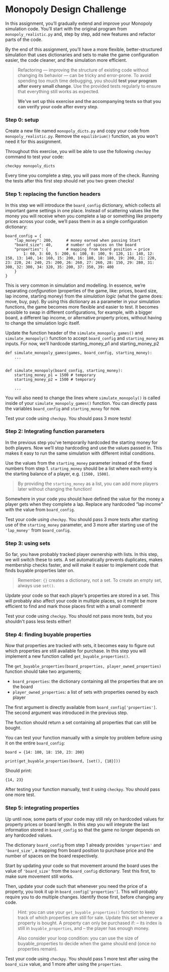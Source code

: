 # Monopoly Design Challenge

In this assignment, you’ll gradually extend and improve your Monopoly simulation code. You’ll start with the original program from `monopoly_realistic.py` and, step by step, add new features and refactor parts of the code.

By the end of this assignment, you’ll have a more flexible, better-structured simulation that uses dictionaries and sets to make the game configuration easier, the code cleaner, and the simulation more efficient.

> Refactoring — improving the structure of existing code without changing its behavior — can be tricky and error-prone. To avoid spending too much time debugging, you should **test your program after every small change**. Use the provided tests regularly to ensure that everything still works as expected.
>
> **We’ve set up this exercise and the accompanying tests so that you can verify your code after every step**.

### Step 0: setup

Create a new file named `monopoly_dicts.py` and copy your code from `monopoly_realistic.py`. Remove the `equilibrium()` function, as you won't need it for this assignment.

Throughout this exercise, you will be able to use the following `checkpy` command to test your code:

    checkpy monopoly_dicts

Every time you complete a step, you will pass more of the check. Running the tests after this first step should net you two green checks!

### Step 1: replacing the function headers

In this step we will introduce the `board_config` dictionary, which collects all important game settings in one place. Instead of scattering values like the money you will receive when you complete a lap or something like property prices across your code, we’ll pass them in as a single configuration dictionary:

    board_config = {
        "lap_money": 200,      # money earned when passing Start
        "board_size": 40,      # number of spaces on the board
        "properties": {        # mapping from board position → price
            1: 60, 3: 60, 5: 200, 6: 100, 8: 100, 9: 120, 11: 140, 12: 150, 13: 140, 14: 160, 15: 200, 16: 180, 18: 180, 19: 200, 21: 220, 23: 220, 24: 240, 25: 200, 26: 260, 27: 260, 28: 150, 29: 280, 31: 300, 32: 300, 34: 320, 35: 200, 37: 350, 39: 400
        }
    }

This is very common in simulation and modelling. In essence, we’re separating *configuration* (properties of the game, like: prices, board size, lap income, starting money) from the *simulation logic* (what the game does: move, buy, pay). By using this dictionary as a parameter in your simulation functions, the game becomes more flexible and easier to test. It becomes possible to swap in different configurations, for example, with a bigger board, a different lap income, or alternative property prices, without having to change the simulation logic itself.

Update the function header of the `simulate_monopoly_games()` and `simulate_monopoly()` function to accept `board_config` and `starting_money` as inputs. For now, we'll hardcode starting_money_p1 and starting_money_p2

    def simulate_monopoly_games(games, board_config, starting_money):
        ...


    def simulate_monopoly(board_config, starting_money):
        starting_money_p1 = 1500 # temporary
        starting_money_p2 = 1500 # temporary

        ...

You will also need to change the lines where `simulate_monopoly()` is called inside of your `simulate_monopoly_games()` function. You can directly pass the variables `board_config` and `starting_money` for now.

Test your code using `checkpy`. You should pass 3 more tests!

### Step 2: Integrating function parameters

In the previous step you've temporarily hardcoded the starting money for both players. Now we’ll stop hardcoding and use the values passed in. This makes it easy to run the same simulation with different initial conditions.

Use the values from the `starting_money` parameter instead of the fixed numbers from step 1. `starting_money` should be a list where each entry is the starting balance of a player, e.g. `[1500, 1500]`.

> By providing the `starting_money` as a list, you can add more players later without changing the function!

Somewhere in your code you should have defined the value for the money a player gets when they complete a lap. Replace any hardcoded “lap income” with the value from `board_config`.

Test your code using `checkpy`. You should pass 3 more tests after starting use of the `starting_money` parameter, and 3 more after starting use of the `'lap_money'` from `board_config`.

### Step 3: using sets

So far, you have probably tracked player ownership with lists. In this step, we will switch these to sets. A set automatically prevents duplicates, makes membership checks faster, and will make it easier to implement code that finds buyable properties later on.

> Remember: `{}` creates a dictionary, not a set. To create an empty set, always use `set()`.

Update your code so that each player’s properties are stored in a set. This will probably also affect your code in multiple places, so it might be more efficient to find and mark those places first with a small comment!

Test your code using `checkpy`. You should not pass more tests, but you shouldn't pass less tests either!

### Step 4: finding buyable properties

Now that properties are tracked with sets, it becomes easy to figure out which properties are still available for purchase. In this step you will implement a new function called `get_buyable_properties()`.

The `get_buyable_properties(board_properties, player_owned_properties)` function should take two arguments;

- `board_properties`: the dictionary containing all the properties that are on the board
- `player_owned_properties`: a list of sets with properties owned by each player

The first argument is directly available from `board_config['properties']`. The second argument was introduced in the previous step.

The function should return a set containing all properties that can still be bought.

You can test your function manually with a simple toy problem before using it on the entire `board_config`:

    board = {14: 100, 18: 150, 23: 200}

    print(get_buyable_properties(board, [set(), {18}]))

Should print:

    {14, 23}

After testing your function manually, test it using `checkpy`. You should pass one more test.

### Step 5: integrating properties

Up until now, some parts of your code may still rely on hardcoded values for property prices or board length. In this step you will integrate the last information stored in `board_config` so that the game no longer depends on any hardcoded values.

The dictionary `board_config` from step 1 already provides `'properties'` and `'board_size'`, a mapping from board position to purchase price and the number of spaces on the board respectively.

Start by updating your code so that movement around the board uses the value of `'board_size'` from the `board_config` dictionary. Test this first, to make sure movement still works.

Then, update your code such that whenever you need the price of a property, you look it up in `board_config['properties']`. This will probably require you to do multiple changes. Identify those first, before changing any code.

> Hint: you can use your `get_buyable_properties()` function to keep track of which properties are still for sale. Update this set whenever a property is bought. A property can only be purchased if:
> – its index is still in `buyable_properties`, and
> – the player has enough money.
>
> Also consider your loop condition: you can use the size of buyable_properties to decide when the game should end (once no properties remain).

Test your code using `checkpy`. You should pass 1 more test after using the `board_size` value, and 1 more after using the `properties`.

<!-- TODO: tests voor dit gedeelte -->

<!-- TODO: step 6, counting ring heatmap/histogram waarin je bijhoudt hoe vaak ieder vakje bezocht is + tests hiervoor?? Of misschien gewoon een voorbeeld voor hoe dit er uit komt te zien-->

<!-- TODO: afsluitend stukje -->

<!-- TODO: bonus met meer spelers, dictionary per speler. Aanmaken van deze dict in een losse functie.-->
